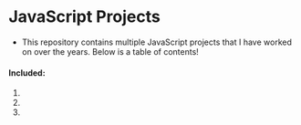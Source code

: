 # JavaScript Projects
* This repository contains multiple JavaScript projects that I have worked on over the years. Below is a table of contents!

#### Included:
1.
2.
3.
